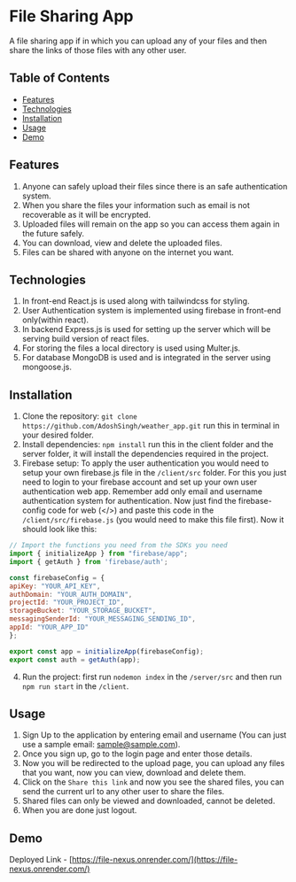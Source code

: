 # File Sharing App

A file sharing app if in which you can upload any of your files and then share the links of those files with any other user.

## Table of Contents

- [Features](#features)
- [Technologies](#technologies)
- [Installation](#installation)
- [Usage](#usage)
- [Demo](#demo)

## Features

1. Anyone can safely upload their files since there is an safe authentication system.
2. When you share the files your information such as email is not recoverable as it will be encrypted.
3. Uploaded files will remain on the app so you can access them again in the future safely.
4. You can download, view and delete the uploaded files.
5. Files can be shared with anyone on the internet you want.

## Technologies

1. In front-end React.js is used along with tailwindcss for styling.
2. User Authentication system is implemented using firebase in front-end only(within react).
3. In backend Express.js is used for setting up the server which will be serving build version of react files.
4. For storing the files a local directory is used using Multer.js.
5. For database MongoDB is used and is integrated in the server using mongoose.js.

## Installation

1. Clone the repository: `git clone  https://github.com/AdoshSingh/weather_app.git` run this in terminal in your desired folder.
2. Install dependencies: `npm install` run this in the client folder and the server folder, it will install the dependencies required in the project.
3. Firebase setup: To apply the user authentication you would need to setup your own firebase.js file in the `/client/src` folder. For this you just need to login to your firebase account and set up your own user authentication web app. Remember add only email and username authentication system for authentication. Now just find the firebase-config code for web (</>) and paste this code in the `/client/src/firebase.js` (you would need to make this file first). Now it should look like this:
   
```javascript
// Import the functions you need from the SDKs you need
import { initializeApp } from "firebase/app";
import { getAuth } from 'firebase/auth';

const firebaseConfig = {
apiKey: "YOUR_API_KEY",
authDomain: "YOUR_AUTH_DOMAIN",
projectId: "YOUR_PROJECT_ID",
storageBucket: "YOUR_STORAGE_BUCKET",
messagingSenderId: "YOUR_MESSAGING_SENDING_ID",
appId: "YOUR_APP_ID"
};

export const app = initializeApp(firebaseConfig);
export const auth = getAuth(app);
```
4. Run the project: first run `nodemon index` in the `/server/src` and then run `npm run start` in the `/client`.

## Usage

1. Sign Up to the application by entering email and username (You can just use a sample email: sample@sample.com).
2. Once you sign up, go to the login page and enter those details.
3. Now you will be redirected to the upload page, you can upload any files that you want, now you can view, download and delete them.
4. Click on the `Share this link` and now you see the shared files, you can send the current url to any other user to share the files.
5. Shared files can only be viewed and downloaded, cannot be deleted.
6. When you are done just logout.

## Demo

Deployed Link - [https://file-nexus.onrender.com/](https://file-nexus.onrender.com/)


